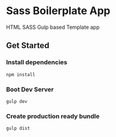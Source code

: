 # Sass Boilerplate App
HTML SASS Gulp based Template app

## Get Started

### Install dependencies
```
npm install
```

### Boot Dev Server
```
gulp dev
```

### Create production ready bundle
```
gulp dist
```


